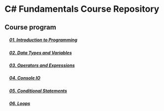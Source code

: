 #   C# Fundamentals Course Repository

## Course program

##### [<img src="https://raw.githubusercontent.com/TelerikAcademy/Common/master/icons/presentation.png" height="15" />01. Introduction to Programming](https://rawgit.com/TelerikAcademy/CSharp-Part-1/master/Topics/01.%20Introduction-to-Programming/slides/index.html)

##### [<img src="https://raw.githubusercontent.com/TelerikAcademy/Common/master/icons/presentation.png" height="15" />02. Data Types and Variables](https://rawgit.com/TelerikAcademy/CSharp-Part-1/master/Topics/02.%20Data-Types-and-Variables/slides/index.html)

##### [<img src="https://raw.githubusercontent.com/TelerikAcademy/Common/master/icons/presentation.png" height="15" />03. Operators and Expressions](https://rawgit.com/TelerikAcademy/CSharp-Part-1/master/Topics/03.%20Operators-and-Expressions/slides/index.html)

##### [<img src="https://raw.githubusercontent.com/TelerikAcademy/Common/master/icons/presentation.png" height="15" />04. Console IO](https://rawgit.com/TelerikAcademy/CSharp-Part-1/master/Topics/04.%20Console-In-and-Out/slides/index.html)

##### [<img src="https://raw.githubusercontent.com/TelerikAcademy/Common/master/icons/presentation.png" height="15" />05. Conditional Statements](https://rawgit.com/TelerikAcademy/CSharp-Part-1/master/Topics/05.%20Conditional-Statements/slides/index.html)

##### [<img src="https://raw.githubusercontent.com/TelerikAcademy/Common/master/icons/presentation.png" height="15" />06. Loops](https://rawgit.com/TelerikAcademy/CSharp-Part-1/master/Topics/06.%20Loops/slides/index.html)